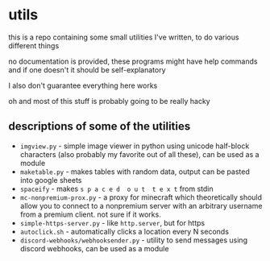 # utils

this is a repo containing some small utilities I've written,
to do various different things

no documentation is provided, these programs might have help commands
and if one doesn't it should be self-explanatory

I also don't guarantee everything here works

oh and most of this stuff is probably going to be really hacky

## descriptions of some of the utilities

* `imgview.py` - simple image viewer in python using unicode half-block characters (also probably my favorite out of all these),
can be used as a module
* `maketable.py` - makes tables with random data, output can be pasted into google sheets
* `spaceify` - makes `s p a c e d  o u t  t e x t` from stdin
* `mc-nonpremium-prox.py` - a proxy for minecraft which theoretically should allow you to
connect to a nonpremium server with an arbitrary username from a premium client. not sure if it works.
* `simple-https-server.py` - like `http.server`, but for https
* `autoclick.sh` - automatically clicks a location every N seconds
* `discord-webhooks/webhooksender.py` - utility to send messages using discord webhooks, can be used as a module
